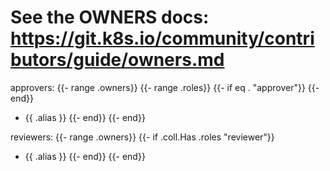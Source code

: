 # See the OWNERS docs: https://git.k8s.io/community/contributors/guide/owners.md
approvers:
{{- range .owners}}
{{- range .roles}}
{{- if eq . "approver"}}
{{- end}}
- {{ .alias }}
{{- end}}
{{- end}}

reviewers:
{{- range .owners}}
  {{- if .coll.Has .roles "reviewer"}}
- {{ .alias }}
{{- end}}
{{- end}}